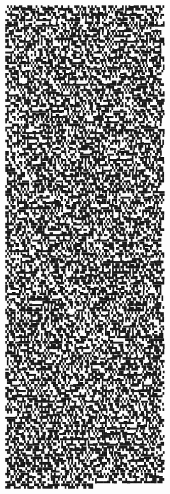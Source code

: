 ▝▞▟▆▜▅▟█▃▚▝▆▟▆▞▚▟▄▟▄▝▛▞▆▝▟▞▅▝▉▝▛▞▃▟▐▟▇▜▙▜▜▃▙▝▜▞▚▟▄▃▚▜▅▝▉▜▅▟▜▞▆▝▃▟▝▜▄▟▐▟▄▜▅▟▆▟▞▝▐▛▇▟▃▟▅▃▃▝▅▞▆▞▃▃▝▃▛▟▉▃▟▝▟▃▅▃▞▝▛▝▜▃▆▟▇▝▐▝▜▝▉▝▞▝▚▞▆▟▆▝▇▝▜▃▙▝▊▞▝▟█▟▉▝▐▃▆▝▃▃▆▃▙▃▙▝▆▝▞▟▛▃▝▜▛▞▛▝▆▟▜▝▆▛▇▞▞▟▐▃▛▟▉▟▃▟▛▃▞▟▟▜▛▝█▟▜▟▝▝▆▞▝▟▃▜▜▟▚▃▜▟▇▟▜▝▞▃▞▃▃▟▇▞▝▞▛▝▝▃▄▃▆▜▚▃▄▝▞▞▄▜▚▃▝▞▝▃▜▞▞▟▉▟▞▟▅▃▆▜▝▃▛▞▟▟▟▃▅▝▛▟▃▜▜▞▞▞▆▝▇▝▅▟▃▞▙▟▐▝▇▟▝▜▜▜▜▜▄▞▙▟▚▞▆▜▅▞▛▞▃▃▆▟▃▃▟▞▆▟▐▜▙▟█▟▄▝▟▃▞▟▉▜▝▝▃▜▞▃▃▝▄▟▝▜▅▞▜▝▆▝▆▃▞▞▞▝▐▃▛▃▆▞▃▟▞▃▝▃▟▝▃▃▞▝▃▞▛▝▚▝█▝▊▟▛▝▞▜▞▝▅▃▚▝▉▞▃▟▞▃▝▟▇▜▜▃▙▝▆▞▆▟▟▜▄▟▅▟▝▟▟▞▙▝▝▃▛▃▜▝█▞▙▟▃▝█▃▛▝▊▜▃▃▝▞▟▃▟▟▊▞▙▃▄▝▞▜▝▃▅▜▄▜▟▟▞▟▅▟▞▞▛▜▅▟█▝▐▟▉▝█▃▃▟▊▝▆▜▄▜▜▝▛▟▞▃▟▃▞▜▙▜▜▝▜▜▟▝▇▃▅▝▊▝▝▝▞▟▆▝▅▜▟▜▅▟▄▞▜▟▜▞▆▃▅▃▞▞▅▟▅▟▚▜▟▞▅▜▞▞▄▞▜▛▐▃▜▟█▝▆▜▚▜▄▜▝▟▛▝█▃▜▃▟▟▝▝▆▝▞▝█▞▛▝▊▜▝▃▄▝▐▟▜▜▞▝█▝▄▞▚▝▆▟▝▝▜▞▙▃▚▃▚▝▟▟▆▛▐▟▇▞▆▜▚▛▇▃▝▜▜▝▝▝▇▛▇▜▅▟▇▞▛▜▙▃▟▜▝▟▄▃▟▜▚▝▊▟█▃▝▃▚▟▟▃▟▃▃▃▞▟▃▜▙▃▄▟▉▟▛▃▄▜▞▃▙▟▚▟▚▜▄▝▞▜▝▞▞▜▙▜▟▝▃▟▜▃▝▞▞▞▞▞▛▃▙▃▚▟▄▟▞▜▜▃▅▝▞▞▅▟█▜▛▝▉▃▚▜▃▃▄▝▟▝▛▜▃▞▙▜▛▛▇▟▃▃▛▟▉▝▄▜▙▝▛▟▚▞▄▜▛▜▝▝▜▃▅▝▛▟▟▃▜▟▟▞▝▟▊▜▟▞▄▟▚▝▟▝▜▃▝▟▆▝▐▝█▃▚▞▟▝▛▃▙▞▅▜▞▝▛▝▇▜▙▟▆▞▜▃▅▃▞▜▅▝▞▜▚▃▛▟▆▝▇▟▄▟▊▞▅▟█▞▞▝█▝▇▃▄▟▆▞▛▟▐▃▝▃▜▟█▝▃▃▜▛▐▃▆▝▟▃▄▜▃▃▅▃▆▜▄▟▄▞▜▝▟▃▞▞▃▜▃▜▚▟▊▞▃▃▅▃▝▞▅▃▆▞▆▝▜▃▙▜▝▃▝▃▅▜▄▛▇▜▛▟▐▃▆▃▄▞▞▞▟▃▛▝▝▃▟▟▚▃▃▜▜▃▛▝▝▞▜▞▙▝▛▃▜▞▛▃▝▝▝▝▊▃▛▞▝▞▙▜▞▟▞▟█▝▅▞▛▟▃▃▛▜▛▃▙▃▃▞▜▟▟▞▛▃▟▝▃▝▞▜▃▃▛▜▞▟▉▝▚▃▛▛▇▞▅▜▜▝▝▜▜▜▟▞▝▝▚▜▚▟▉▃▛▝█▞▝▝▄▞▆▟▅▃▙▝▚▝▅▟▞▟▃▃▅▃▆▜▟▟▐▟▜▛▐▝▐▝▅▜▞▟▟▃▃▜▟▜▜▟▉▜▛▛▇▟▃▜▜▜▃▜▜▝▇▝▐▝▇▟▅▟▄▝▇▟▅▝▅▜▅▝▚▜▙▟▞▟▄▟▄▜▙▞▝▜▝▝▃▞▜▞▙▞▚▞▛▟▉▝▜▝▄▟▛▟▐▃▃▞▄▃▟▞▅▜▛▞▞▟▇▝▅▜▃▟▞▜▚▝▝▟▜▜▝▝▞▛▐▃▙▃▃▜▛▟▐▝▜▝▝▝▄▟█▃▞▜▄▝▛▃▅▞▚▝▅▃▚▟█▛▇▞▜▝▊▞▄▃▝▃▞▝▊▛▐▛▐▟▄▝▄▛▇▝▅▝▄▟▅▝▟▃▅▜▞▝▆▃▞▜▝▃▞▝▅▃▃▟▜▜▟▝▃▃▚▛▇▜▙▟▅▝▆▜▚▝▟▜▙▝▉▝▝▝▄▜▟▛▐▟▉▟▚▜▚▃▚▞▝▃▜▜▜▝█▟▟▛▐▃▃▟▃▃▄▟▝▝▆▜▜▝▉▟▆▃▙▝▃▜▝▟▊▃▄▟▇▝▉▟▝▞▟▃▜▛▐▛▐▝▊▟▜▃▟▞▄▜▅▝▟▃▞▞▅▝▉▞▟▝▃▝█▟▆▝▚▝▚▞▛▟▊▜▟▃▜▃▝▟▞▟▟▜▛▟▞▞▚▝▐▃▃▞▞▟▊▃▚▟▐▃▄▞▜▜▞▟▊▝▉▜▚▟▊▝▞▝▉▟▄▝▆▝▟▜▙▃▆▟▊▛▇▜▟▞▛▜▚▟▄▟▇▝█▟▐▟▟▜▄▃▝▝▊▟▐▃▟▞▛▃▃▝▃▟▅▜▜▟▛▃▃▜▄▞▟▃▅▞▛▝█▜▝▟▛▟▞▜▞▃▄▝▜▝▄▟▚▝▅▜▟▞▜▟▞▜▛▜▝▟▇▜▞▟▊▞▆▟▄▞▚▞▛▝▛▞▛▜▄▜▃▝▛▟▜▞▞▞▅▜▟▟▚▛▇▃▛▟▉▝▜▞▞▞▃▟▐▟▛▝▆▜▚▜▅▟▟▝▃▜▜▟▟▞▜▜▅▜▟▟▛▜▞▛▇▝▄▟█▃▚▟▃▃▜▜▞▃▜▝▜▟▝▃▆▃▅▝▝▞▄▝▚▟▅▟▛▜▚▝▐▟▇▟▝▝▟▝▃▃▃▝▟▃▜▃▄▞▆▞▛▝▞▛▐▟▟▞▃▟▞▝▅▃▄▟▆▞▝▟▝▃▟▞▅▜▞▞▆▟▉▟▐▜▝▟▄▝▟▟▇▃▜▜▝▟▞▞▆▝▇▝▃▟▉▟▃▟▆▟▆▞▟▜▜▝▇▟▉▝▟▟▜▃▃▝▃▃▞▛▇▟▝▞▟▞▞▝▝▃▅▟▐▃▅▜▃▞▛▜▄▝▟▃▚▜▞▟▞▞▝▃▄▟▚▝▉▜▄▜▟▜▙▜▜▜▝▜▚▞▅▞▙▝▐▜▜▟▟▞▅▜▝▟▚▃▄▞▄▝▃▟▊▝▟▝▆▞▛▞▜▜▟▟█▜▚▝▟▃▞▃▜▃▟▝▆▟▄▃▆▞▃▞▚▛▐▟▟▟▞▃▆▝▊▜▙▞▙▜▛▝▚▟▄▟▃▝▅▃▞▟▟▜▞▟▊▞▞▞▜▟▆▝▜▝█▟▇▜▛▃▞▟▜▃▞▟▊▜▝▝▛▟▉▛▐▟▇▟▞▝▉▞▅▃▞▃▝▟▄▝▐▞▅▟▜▞▆▞▝▝▛▞▅▝▛▃▙▜▄▜▛▃▛▃▛▞▚▞▛▜▙▃▆▃▃▟▇▟▊▞▙▃▅▟▉▝▟▞▃▝▟▞▜▟▞▟▟▜▙▝▚▃▚▜▙▜▚▃▝▞▄▜▞▃▃▞▟▜▃▃▜▃▙▃▛▞▚▟▉▝▝▃▟▃▃▞▜▟▄▃▙▝▛▝▃▟▜▞▟▃▅▜▙▞▆▝█▞▚▃▝▜▝▞▅▟▆▜▝▞▞▟▆▛▐▝▇▝▝▝▇▟▇▝▚▟▉▟▉▜▞▜▅▃▞▜▅▞▟▃▅▃▟▟▝▝▅▟▃▟▉▞▚▞▚▜▙▜▅▜▟▝▞▞▚▝▅▞▜▝▚▞▙▞▚▝▝▝▇▞▄▞▃▞▞▝▝▝▆▟▄▝█▞▅▞▙▃▚▞▅▃▞▟▜▝▛▛▇▜▞▞▟▞▄▞▜▛▐▞▛▞▚▜▟▃▅▜▚▜▅▝▛▝▐▃▅▟▛▝▚▃▛▟▉▛▇▞▄▟▄▟▞▞▜▃▛▝▞▃▆▟▃▃▙▃▄▟█▜▙▝▞▃▄▟▄▞▜▃▛▟▐▝▆▝▃▜▝▟▝▟▊▃▟▜▚▝▞▜▅▜▃▜▃▜▜▛▐▟▊▟▜▟▇▟▊▟▛▝▉▜▜▝▟▝▄▟▇▃▟▟▛▝▛▝▃▟▉▝▊▝▝▟▊▟▛▝▛▜▚▟▃▟▐▟▟▟▅▟▐▟▚▞▞▜▞▜▅▛▇▞▚▞▅▟▃▞▛▃▝▜▞▝▆▟█▝▃▟▟▃▆▟▜▛▇▜▄▜▟▟▜▃▅▜▞▟▅▝▆▜▟▜▃▞▄▞▟▞▟▜▄▜▚▞▝▟▇▝▄▝▆▟▞▝▛▟█▝█▟▛▞▅▜▚▝▆▜▚▟▅▝▃▟▇▜▃▝▜▟▅▟▊▜▙▃▜▜▃▟▝▝▜▝▊▃▞▝▆▞▝▝▃▝▚▞▆▃▅▞▅▞▜▜▜▃▆▝▝▟▜▝▐▝▞▝█▜▚▃▅▃▛▞▃▝▇▝▟▟▐▛▇▞▜▞▚▟▜▝▅▃▞▟▊▟▜▜▃▟▇▞▅▜▟▞▆▛▐▝▃▃▝▟▛▃▄▝▚▟▐▟█▟▇▟█▞▃▃▄▝▉▃▝▞▚▝▊▞▝▝▆▟█▟▟▝▛▝▄▞▅▝▛▞▛▞▙▛▐▝▞▝▆▟▚▞▄▃▃▃▛▜▜▜▟▟▅▝█▝▉▞▛▟▝▟▟▜▛▟▝▞▚▞▞▟▉▟▇▟▉▝▝▟▆▞▅▃▝▟█▟▇▃▆▟▐▟▐▟▅▜▚▞▝▝▃▃▛▝▆▛▇▜▟▃▚▜▝▝▉▟▇▟▇▟▐▞▟▜▛▝▜▟▜▝▐▞▝▜▟▜▅▝▄▜▙▞▆▞▅▃▞▟▐▝▐▝█▃▚▃▟▝▄▜▅▝▞▞▝▞▃▞▅▜▞▛▇▝▟▜▝▟▞▞▟▃▟▛▐▛▐▟▉▜▝▜▃▝▛▟▚▝▐▞▚▃▝▞▟▃▚▟▐▜▝▟▐▜▟▞▝▝▜▟▅▜▚▜▙▜▛▟▇▛▐▛▐▝▟▝▄▝▆▟▛▃▚▝▇▝▐▟▅▜▞▝█▜▞▃▃▟▊▞▙▞▅▜▃▝▃▞▟▞▙▜▙▝▜▟▚▝▜▃▞▝█▛▇▝▟▞▛▝▐▃▛▞▟▛▐▃▜▜▜▟▊▟▐▝▅▝▉▞▝▃▝▞▟▝▉▃▆▟▟▜▚▛▐▝▊▛▇▝▇▝█▟▃▝▄▃▛▝▝▃▝▝▜▃▞▟▃▟▊▟▟▜▄▟▆▞▆▟▊▞▄▞▃▟▟▟▞▞▆▞▟▞▄▟█▟▝▟▄▝▇▟▛▝▜▝▚▝▆▞▆▃▃▃▝▜▜▞▃▝▝▟█▜▜▛▐▜▜▞▛▝▜▃▛▝▊▝▟▟█▟▊▝▊▝▐▃▅▃▙▝▛▃▛▝▟▟▃▝▉▝▛▞▜▞▛▃▆▛▇▞▜▟▆▟▐▝▜▜▅▜▟▃▞▞▄▃▝▝▇▜▚▞▙▝▃▃▞▞▚▜▟▞▙▟▅▜▄▞▄▜▝▞▙▟▃▜▛▟▚▝▜▛▇▝▟▞▃▝▚▜▞▞▝▛▐▃▞▟▜▟▛▞▞▞▆▞▃▞▃▟▇▜▚▟▟▃▟▃▟▝▊▟▇▛▐▝▞▜▛▞▚▜▙▟█▜▃▃▛▃▛▞▃▟▛▞▟▝▊▟▇▃▆▟▚▞▅▝▃▟█▃▙▝▊▃▟▞▜▝▛▃▚▞▜▃▅▞▙▞▄▟▇▟▉▝█▝▞▟▐▝▄▜▝▛▐▃▃▝▚▟█▃▚▟▊▟▜▟▛▝▉▜▙▜▟▝▆▞▜▞▚▝▆▃▃▝▐▞▄▝▇▜▚▜▃▝▅▞▃▝▚▟▜▟▅▞▝▞▞▟█▃▟▃▆▃▞▟▆▟▊▟▝▜▄▟▞▃▙▝▃▟▟▞▆▟▉▟▚▝█▝▛▝▊▟▚▟▟▜▅▜▄▟▜▃▅▃▚▜▜▞▄▞▛▝▐▞▙▝▝▜▃▃▞▟▞▞▚▞▟▟▚▝█▞▚▞▞▃▄▟▇▞▚▃▛▝▐▃▚▜▝▞▙▞▝▟▅▛▐▃▃▞▛▟▛▜▅▞▙▃▃▜▟▞▞▞▃▞▃▝█▞▚▃▙▟▛▝▝▞▚▟▃▜▟▃▅▝▛▟█▞▅▃▄▟▟▟▜▟▅▝█▝▄▟▅▃▟▟▃▞▟▞▅▞▃▞▛▜▅▝▄▃▙▟▝▃▛▝▜▟▝▞▝▟▞▝▚▞▄▝▇▃▜▟▇▃▞▝▛▜▚▃▙▝▇▜▙▟▇▟▃▞▄▟▉▜▚▃▝▞▙▃▟▃▞▟▐▜▝▟▊▞▞▞▆▟▞▃▃▜▟▝▅▞▞▃▝▟▐▟▆▝▊▟▃▟▇▝▄▃▛▞▄▟▄▞▞▃▅▝▜▞▆▝▉▝▊▟▅▜▅▝▐▝▟▝▜▟▄▝▜▜▝▜▞▃▙▞▞▝▟▟▟▝▛▃▟▝▆▜▚▝▉▝▞▜▅▞▛▜▝▜▄▞▝▝▅▜▄▝▄▜▄▜▟▝▝▃▃▃▞▃▙▟▊▝▞▟▅▛▇▜▜▞▜▝▛▟▚▞▝▜▅▟▐▞▆▞▄▟▃▞▅▞▟▜▞▜▟▃▚▞▙▝█▜▃▟▄▜▞▜▙▞▄▞▟▟▟▞▃▝▞▟▅▝▊▟▉▝▞▃▟▝▞▞▚▃▅▟▃▝▃▝▐▜▞▝▟▛▐▟▞▟▉▞▄▞▆▃▜▞▃▃▛▞▙▝▊▜▝▛▐▜▚▟▚▃▟▞▄▟▅▃▙▞▄▃▃▛▇▛▐▟▟▞▝▟▚▝█▃▞▝▞▝▇▝▅▝█▜▛▃▟▜▚▜▛▟▊▜▝▞▞▜▙▃▆▟▅▜▅▃▃▞▝▟▃▝▟▞▛▃▛▟▅▝▉▝▛▞▟▟▊▟▛▟▊▃▆▃▆▟▅▟▄▞▅▞▅▜▛▜▞▞▟▝▊▃▚▜▄▞▙▜▚▛▐▞▟▝▜▞▅▞▟▃▙▟▚▞▟▞▅▝▐▝▄▟▃▝▄▟▐▃▄▞▅▟▅▃▃▞▅▟▇▞▙▃▟▃▚▜▞▃▆▃▛▞▟▃▞▟▛▟█▃▛▝▉▃▞▝█▞▅▟▆▟▇▝▆▟▅▞▆▜▜▝▟▜▜▟▇▃▞▜▅▞▆▝▜▝▚▞▜▞▆▃▃▜▃▞▚▟▄▜▅▟▞▞▙▝▆▜▝▞▞▝▜▟▉▝▊▛▇▃▄▝▄▜▞▟▟▃▆▝▃▞▆▜▝▛▇▞▙▝█▜▜▝▜▝▉▟▆▃▜▜▝▜▄▞▞▃▅▜▛▝▆▝▟▞▛▝▃▟▄▟▆▜▛▝▛▟▃▝█▟▜▟▉▜▛▟▃▜▜▜▙▝█▝▚▝▞▟▝▝▇▃▛▃▅▜▛▝▝▟▄▛▇▝▃▝▃▃▙▝█▝▅▛▐▞▜▞▅▃▚▞▛▟▉▜▛▜▟▃▝▜▄▜▝▛▐▞▚▝▊▃▞▝▝▟▞▛▇▞▚▟▜▞▞▞▅▝▛▃▛▜▚▞▞▟▛▜▄▃▝▜▄▝▐▟▄▞▄▛▐▝▄▛▐▛▇▝▜▟▞▞▅▜▛▝▊▝▊▟▃▝▐▛▇▟▄▃▃▞▄▜▛▃▜▃▚▝▊▃▝▝▊▞▝▞▃▞▞▜▛▃▝▝▐▃▃▃▟▜▄▝▚▟▄▃▟▃▛▟▃▟▊▟▛▟▛▜▃▞▜▜▄▞▜▞▙▟▇▜▛▝▜▜▟▞▛▝▉▜▉
